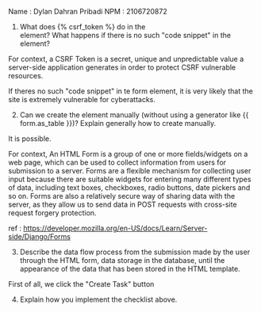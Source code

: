 Name : Dylan Dahran Pribadi
NPM  : 2106720872

1. What does {% csrf_token %} do in the <form> element? What happens if there is no such "code snippet" in the <form> element?

For context, a CSRF Token is a secret, unique and unpredictable value a server-side application generates in order to protect CSRF vulnerable resources. 

If theres no such "code snippet" in te form element, it is very likely that the site is extremely vulnerable for cyberattacks.

2. Can we create the <form> element manually (without using a generator like {{ form.as_table }})? Explain generally how to create <form> manually.

It is possible.

For context, An HTML Form is a group of one or more fields/widgets on a web page, which can be used to collect information from users for submission to a server. Forms are a flexible mechanism for collecting user input because there are suitable widgets for entering many different types of data, including text boxes, checkboxes, radio buttons, date pickers and so on. Forms are also a relatively secure way of sharing data with the server, as they allow us to send data in POST requests with cross-site request forgery protection.

ref : https://developer.mozilla.org/en-US/docs/Learn/Server-side/Django/Forms



3. Describe the data flow process from the submission made by the user through the HTML form, data storage in the database, until the appearance of the data that has been stored in the HTML template.

First of all, we click the "Create Task" button

4. Explain how you implement the checklist above.